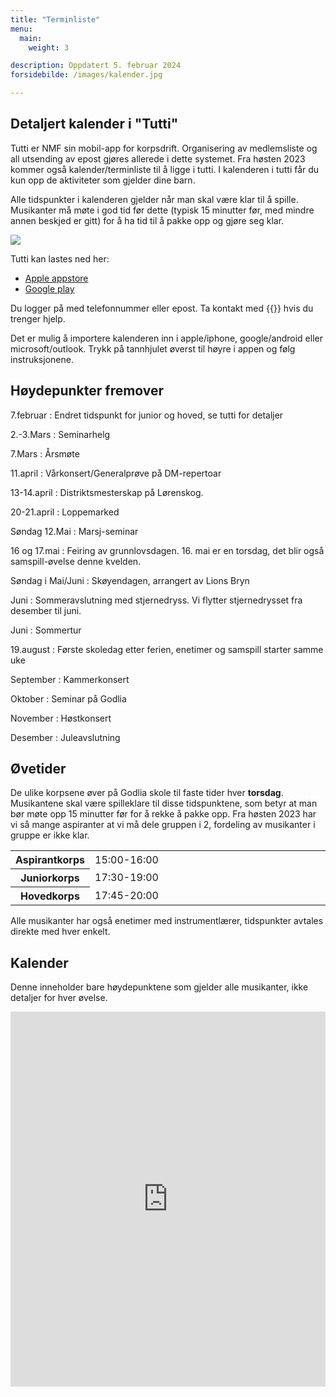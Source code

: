 ```yaml
---
title: "Terminliste"
menu:
  main:
    weight: 3

description: Oppdatert 5. februar 2024
forsidebilde: /images/kalender.jpg

---
```


## Detaljert kalender i "Tutti"

Tutti er NMF sin mobil-app for korpsdrift. Organisering av medlemsliste og all utsending av epost gjøres allerede i dette systemet. Fra høsten 2023 kommer også kalender/terminliste til å ligge i tutti. I kalenderen i tutti får du kun opp de aktiviteter som gjelder dine barn.

Alle tidspunkter i kalenderen gjelder når man skal være klar til å spille. Musikanter må møte i god tid før dette (typisk 15 minutter før, med mindre annen beskjed er gitt) for å ha tid til å pakke opp og gjøre seg klar.

<img src="/images/icon_tutti.png">

Tutti kan lastes ned her:
* [Apple appstore](https://apps.apple.com/no/app/tutti/id1517797980)
* [Google play](https://play.google.com/store/apps/details?id=no.styreportalen.medlemsapp&hl=no&pli=1)

Du logger på med telefonnummer eller epost. Ta kontakt med {{<email styret>}} hvis du trenger hjelp.

Det er mulig å importere kalenderen inn i apple/iphone, google/android eller microsoft/outlook. Trykk på tannhjulet øverst til høyre i appen og følg instruksjonene.

## Høydepunkter fremover

7.februar
: Endret tidspunkt for junior og hoved, se tutti for detaljer

2.-3.Mars
: Seminarhelg

7.Mars
: Årsmøte

11.april
: Vårkonsert/Generalprøve på DM-repertoar

13-14.april
: Distriktsmesterskap på Lørenskog.

20-21.april
: Loppemarked

Søndag 12.Mai
: Marsj-seminar

16 og 17.mai
: Feiring av grunnlovsdagen. 16. mai er en torsdag, det blir også samspill-øvelse denne kvelden.

Søndag i Mai/Juni
: Skøyendagen, arrangert av Lions Bryn

Juni
: Sommeravslutning med stjernedryss. Vi flytter stjernedrysset fra desember til juni.

Juni
: Sommertur

19.august
: Første skoledag etter ferien, enetimer og samspill starter samme uke

September
: Kammerkonsert

Oktober
: Seminar på Godlia

November
: Høstkonsert

Desember
: Juleavslutning


## Øvetider

De ulike korpsene øver på Godlia skole til faste tider hver **torsdag**. Musikantene skal være spilleklare til disse tidspunktene, som betyr at man bør møte opp 15 minutter før for å rekke å pakke opp. Fra høsten 2023 har vi så mange aspiranter at vi må dele gruppen i 2, fordeling av musikanter i gruppe er ikke klar.

<table>
<colgroup>
    <col span="1" style="width: 20%;">
    <col span="1" style="width: 80%;">
</colgroup>
<tr><th>Aspirantkorps</th><td>15:00-16:00</td>
<tr><th>Juniorkorps</th>  <td>17:30-19:00</td>
<tr><th>Hovedkorps</th>   <td>17:45-20:00</td>
</table>

Alle musikanter har også enetimer med instrumentlærer, tidspunkter avtales direkte med hver enkelt.

## Kalender

Denne inneholder bare høydepunktene som gjelder alle musikanter, ikke detaljer for hver øvelse.

<iframe src="https://calendar.google.com/calendar/embed?showTitle=0&amp;showNav=0&amp;showDate=0&amp;showCalendars=0&amp;showTz=0&amp;mode=AGENDA&amp;height=600&amp;wkst=2&amp;bgcolor=%23FFFFFF&amp;src=godlia.trasop.musikkorps%40gmail.com&amp;color=%2342104A&amp;ctz=Europe%2FOslo" style="border-width:0" width="100%" height="600" frameborder="0" scrolling="no"></iframe>

